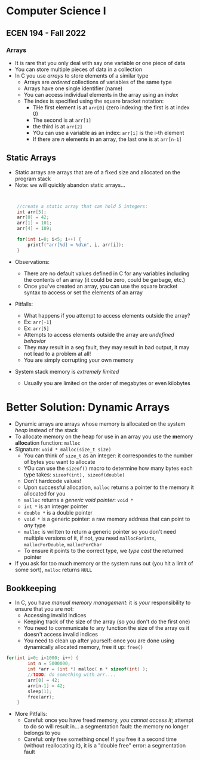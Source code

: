
# Computer Science I
## ECEN 194 - Fall 2022
### Arrays

* It is rare that you only deal with say one variable or one piece of data
* You can store multiple pieces of data in a collection
* In C you use *arrays* to store elements of a similar type
  * Arrays are *ordered* collections of variables of the same type
  * Arrays have one single identifier (name)
  * You can access individual elements in the array using an *index*
  * The index is specified using the square bracket notation:
    * THe first element is at `arr[0]` (zero indexing: the first is at index 0)
    * The second is at `arr[1]`
    * the third is at `arr[2]`
    * YOu can use a variable as an index: `arr[i]` is the i-th element
    * If there are $n$ elements in an array, the last one is at `arr[n-1]`

## Static Arrays

* Static arrays are arrays that are of a fixed size and allocated on the program stack
* Note: we will quickly abandon static arrays...

```c


    //create a static array that can hold 5 integers:
    int arr[5];
    arr[0] = 42;
    arr[1] = 101;
    arr[4] = 109;

    for(int i=0; i<5; i++) {
        printf("arr[%d] = %d\n", i, arr[i]);
    }
```

* Observations:
  * There are no default values defined in C for any variables including the contents of an array (it could be zero, could be garbage, etc.)
  * Once you've created an array, you can use the square bracket syntax to access or set the elements of an array

* Pitfalls:
  * What happens if you attempt to access elements outside the array?
  * Ex: `arr[-1]`
  * Ex: `arr[5]`
  * Attempts to access elements outside the array are *undefined behavior*
  * They may result in a seg fault, they may result in bad output, it may not lead to a problem at all!
  * You are simply corrupting your own memory

* System stack memory is *extremely limited*
  * Usually you are limited on the order of megabytes or even kilobytes

# Better Solution: Dynamic Arrays

* Dynamic arrays are arrays whose memory is allocated on the system *heap* instead of the stack
* To allocate memory on the heap for use in an array you use the **m**emory **alloc**ation function: `malloc`
* Signature:
`void * malloc(size_t size)`
  * You can think of `size_t` as an integer: it correspondes to the number of bytes you want to allocate
  * YOu can use the `sizeof()` macro to determine how many bytes each type takes: `sizeof(int), sizeof(double)`
  * Don't hardcode values!
  * Upon successful allocation, `malloc` returns a pointer to the memory it allocated for you
  * `malloc` returns a *generic void pointer*: `void *`
  * `int *` is an integer pointer
  * `double *` is a double pointer
  * `void *` is a generic pointer: a raw memory address that can point to *any* type
  * `malloc` is written to return a generic pointer so you don't need multiple versions of it, if not, you need `mallocForInts`, `mallocForDouble`, `mallocForChar`
  * To ensure it points to the correct type, we *type cast* the returned pointer
* If you ask for too much memory or the system runs out (you hit a limit of some sort), `malloc` returns `NULL`

## Bookkeeping

* In C, you have *manual memory management*: it is *your* responsibility to ensure that you are not:
  * Accessing invalid indices
  * Keeping track of the size of the array (so you don't do the first one)
  * You need to communicate to any function the size of the array os it doesn't access invalid indices
  * You need to clean up after yourself: once you are done using dynamically allocated memory, free it up: `free()`

```c
for(int i=0; i<1000; i++) {
        int n = 5000000;
        int *arr = (int *) malloc( n * sizeof(int) );
        //TODO: do something with arr....
        arr[0] = 42;
        arr[n-1] = 42;
        sleep(1);
        free(arr);
    }
```

* More Pitfalls:
  * Careful: once you have freed memory, *you cannot access it*; attempt to do so will result in... a segmentation fault: the memory no longer belongs to you
  * Careful: only free something once!  If you free it a second time (without reallocating it), it is a "double free" error: a segmentation fault

```text









```
